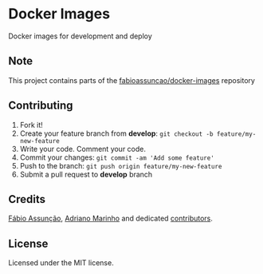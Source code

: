 # Docker Images
Docker images for development and deploy

## Note
This project contains parts of the [fabioassuncao/docker-images](https://github.com/fabioassuncao/docker-images) repository

## Contributing

1. Fork it!
2. Create your feature branch from **develop**: `git checkout -b feature/my-new-feature`
3. Write your code. Comment your code.
4. Commit your changes: `git commit -am 'Add some feature'`
5. Push to the branch: `git push origin feature/my-new-feature`
6. Submit a pull request to **develop** branch

## Credits

[Fábio Assunção](https://github.com/fabioassuncao), [Adriano Marinho](https://github.com/adrianomarinho) and dedicated [contributors](https://github.com/lighttecnologia/docker-images/graphs/contributors).

## License

Licensed under the MIT license.